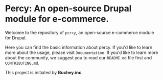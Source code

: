# Percy: An open-source Drupal module for e-commerce.
Welcome to the repository of `percy`, an open-source e-commerce module for Drupal.

Here you can find the basic information about percy. If you'd like to learn more about the usage, please visit `Documentation`. If you'd like to learn more about the community, we suggest you to read our `README.md` file first and `CONTRIBUTING.md`.

This project is initiated by **Buchey.inc**.
